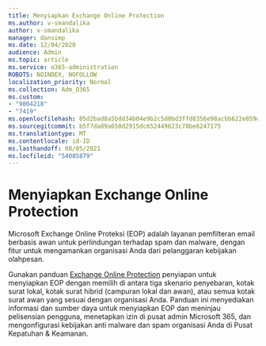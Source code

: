 ```yaml
---
title: Menyiapkan Exchange Online Protection
ms.author: v-smandalika
author: v-smandalika
manager: dansimp
ms.date: 12/04/2020
audience: Admin
ms.topic: article
ms.service: o365-administration
ROBOTS: NOINDEX, NOFOLLOW
localization_priority: Normal
ms.collection: Adm_O365
ms.custom:
- "9004218"
- "7419"
ms.openlocfilehash: 05d2bad8a5bdd34b04e9b2c5d0bd3ffd8356e98acbb622e859e2464f09e6222b
ms.sourcegitcommit: b5f7da89a650d2915dc652449623c78be6247175
ms.translationtype: MT
ms.contentlocale: id-ID
ms.lasthandoff: 08/05/2021
ms.locfileid: "54085879"
---
```

# <a name="set-up-exchange-online-protection"></a>Menyiapkan Exchange Online Protection

Microsoft Exchange Online Proteksi (EOP) adalah layanan pemfilteran email berbasis awan untuk perlindungan terhadap spam dan malware, dengan fitur untuk mengamankan organisasi Anda dari pelanggaran kebijakan olahpesan.

Gunakan panduan [Exchange Online Protection](https://go.microsoft.com/fwlink/?linkid=2071067) penyiapan untuk menyiapkan EOP dengan memilih di antara tiga skenario penyebaran, kotak surat lokal, kotak surat hibrid (campuran lokal dan awan), atau semua kotak surat awan yang sesuai dengan organisasi Anda. Panduan ini menyediakan informasi dan sumber daya untuk menyiapkan EOP dan meninjau pelisensian pengguna, menetapkan izin di pusat admin Microsoft 365, dan mengonfigurasi kebijakan anti malware dan spam organisasi Anda di Pusat Kepatuhan & Keamanan.
